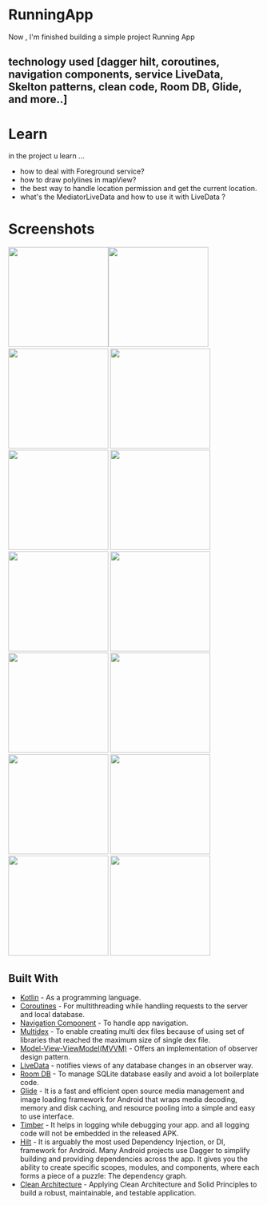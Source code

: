 # RunningApp
Now , I'm finished building a simple project Running App
##  technology used [dagger hilt, coroutines, navigation components, service LiveData, Skelton patterns, clean code, Room DB, Glide, and more..]

#  Learn
 in the project u learn ...
- how to deal with Foreground service?
- how to draw polylines in mapView?
- the best way to handle location permission and get the current location.
- what's the MediatorLiveData and how to use it with LiveData ?
# Screenshots

<img src="https://user-images.githubusercontent.com/67482991/138246356-b08980b4-33e0-4590-a846-d27a8b1483c5.png" width="200"><img src="(https://user-images.githubusercontent.com/67482991/138246384-e8cb1de9-1c58-4384-9058-bd6c62feae00.png" width="200">&nbsp;<img src="(https://user-images.githubusercontent.com/67482991/138246410-0532b286-51ed-46e2-a6c5-59862bd1b991.png" width="200">&nbsp;<img src="https://user-images.githubusercontent.com/67482991/138246421-0c878c35-a788-419e-a3a5-71269aacacd9.png" width="200"><img src="https://user-images.githubusercontent.com/67482991/138246425-ef744a8c-d3cd-4a8d-a82d-574d72954121.png" width="200">&nbsp;<img src="https://user-images.githubusercontent.com/67482991/138246439-8d18f195-2bc7-42af-9301-605bf8704eb8.png" width="200">&nbsp;<img src="https://i.ibb.co/jT06nKt/Screenshot-2021-10-08-17-58-29-55-9f89676b8b215e1e3984633e34501759.jpg" width="200">&nbsp;<img src="https://user-images.githubusercontent.com/67482991/138246450-9679cc2c-1071-47bd-90fa-696b4c118103.png" width="200"><img src="https://user-images.githubusercontent.com/67482991/138246484-41ae6f34-35ea-4061-836a-4df4b20a8657.png" width="200">&nbsp;<img src="https://user-images.githubusercontent.com/67482991/138246498-147e176a-a6cb-4e95-b9d5-f5c605e0c6fb.png" width="200">&nbsp;<img src="https://user-images.githubusercontent.com/67482991/138246510-a70a1227-7df6-4335-91c6-84fcfe251818.png" width="200">&nbsp;<img src="https://user-images.githubusercontent.com/67482991/138246529-02b9e93b-64ff-42bd-a3af-4e9545fb636a.png" width="200"><img src="https://user-images.githubusercontent.com/67482991/138246545-f373cb38-a089-4ccd-b248-6b7e14d2ef93.png" width="200">&nbsp;<img src="https://user-images.githubusercontent.com/67482991/138246556-596a09cf-246a-4279-a831-49fb99a412fc.png" width="200">&nbsp;
## Built With

* [Kotlin](https://kotlinlang.org) - As a programming language.
* [Coroutines](https://developer.android.com/kotlin/coroutines) - For multithreading while handling requests to the server and local database.
* [Navigation Component](https://developer.android.com/guide/navigation/navigation-getting-started) - To handle app navigation.
* [Multidex](https://developer.android.com/studio/build/multidex) - To enable creating multi dex files because of using set of libraries that reached the maximum size of single dex file.
* [Model-View-ViewModel(MVVM)](https://developer.android.com/topic/architecture) - Offers an implementation of observer design pattern.
* [LiveData](https://developer.android.com/topic/libraries/architecture/livedata) - notifies views of any database changes in an observer way.
* [Room DB](https://developer.android.com/training/data-storage/room) - To manage SQLite database easily and avoid a lot boilerplate code.
* [Glide](https://github.com/bumptech/glide) - It is a fast and efficient open source media management and image loading framework for Android that wraps media decoding, memory and disk caching, and resource pooling into a simple and easy to use interface.
* [Timber](https://github.com/JakeWharton/timber) - It helps in logging while debugging your app. and all logging code will not be embedded in the released APK.
* [Hilt](https://developer.android.com/training/dependency-injection/hilt-android) - It is arguably the most used Dependency Injection, or DI, framework for Android. Many Android projects use Dagger to simplify building and providing dependencies across the app. It gives you the ability to create specific scopes, modules, and components, where each forms a piece of a puzzle: The dependency graph.
* [Clean Architecture](https://www.raywenderlich.com/3595916-clean-architecture-tutorial-for-android-getting-started) - Applying Clean Architecture and Solid Principles to build a robust, maintainable, and testable application.
